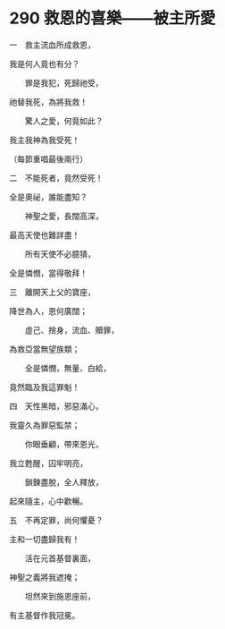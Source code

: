 # 290 救恩的喜樂——被主所愛

一　救主流血所成救恩，

我是何人竟也有分？

　　罪是我犯，死歸祂受，

祂替我死，為將我救！

　　驚人之愛，何竟如此？

我主我神為我受死！

（每節重唱最後兩行）

二　不能死者，竟然受死！

全是奧祕，誰能盡知？

　　神聖之愛，長闊高深，

最高天使也難詳盡！

　　所有天使不必臆猜，

全是憐憫，當得敬拜！

三　離開天上父的寶座，

降世為人，恩何廣闊；

　　虛己、捨身，流血、贖罪，

為救亞當無望族類；

　　全是憐憫，無量、白給，

竟然臨及我這罪魁！

四　天性黑暗，邪惡滿心，

我靈久為罪惡監禁；

　　你眼垂顧，帶來恩光，

我立甦醒，囚牢明亮，

　　鎖鍊盡脫，全人釋放，

起來隨主，心中歡暢。

五　不再定罪，尚何懼憂？

主和一切盡歸我有！

　　活在元首基督裏面，

神聖之義將我遮掩；

　　坦然來到施恩座前，

有主基督作我冠冕。

